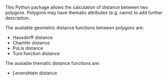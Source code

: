 This Python package allows the calculation of distance between two polygons. Polygons may have thematic attributes (e.g. name) to add further description.

The available geometric distance functions between polygons are:
* Hausdorff distance
* Chamfer distance
* PoLis distance
* Turn function distance

The avaiable thematic distance functions are:
* Levenshtein distance